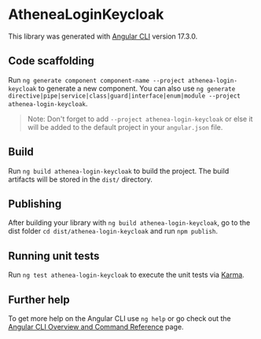 # AtheneaLoginKeycloak

This library was generated with [Angular CLI](https://github.com/angular/angular-cli) version 17.3.0.

## Code scaffolding

Run `ng generate component component-name --project athenea-login-keycloak` to generate a new component. You can also use `ng generate directive|pipe|service|class|guard|interface|enum|module --project athenea-login-keycloak`.
> Note: Don't forget to add `--project athenea-login-keycloak` or else it will be added to the default project in your `angular.json` file. 

## Build

Run `ng build athenea-login-keycloak` to build the project. The build artifacts will be stored in the `dist/` directory.

## Publishing

After building your library with `ng build athenea-login-keycloak`, go to the dist folder `cd dist/athenea-login-keycloak` and run `npm publish`.

## Running unit tests

Run `ng test athenea-login-keycloak` to execute the unit tests via [Karma](https://karma-runner.github.io).

## Further help

To get more help on the Angular CLI use `ng help` or go check out the [Angular CLI Overview and Command Reference](https://angular.io/cli) page.
